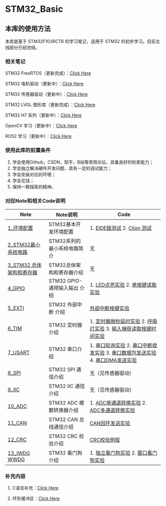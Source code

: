 # STM32_Basic
## 本库的使用方法

本库是基于 STM32F103RCT6 的学习笔记，适用于 STM32 的初步学习。目前主线部分已经完结。

### 相关笔记

STM32 FreeRTOS（更新完成）：[Click Here](https://github.com/SSC202/FreeRTOS)

STM32 电机驱动（更新中）：[Click Here](https://github.com/SSC202/STM32_Engine)

STM32 传感器驱动（更新中）：[Click Here](https://github.com/SSC202/STM32_Hardware)

STM32 LVGL 图形库（更新完成）：[Click Here](https://github.com/SSC202/STM32_LVGL)

STM32 H7 系列（更新中）：[Click Here](https://github.com/SSC202/STM32H7_Basic)

OpenCV 学习（更新中）：[Click Here](https://github.com/SSC202/OpenCV)

ROS2 学习（更新中）：[Click Here](https://github.com/SSC202/ROS2)

### 使用此库的前置条件

1. 学会使用Github，CSDN，知乎，B站等常用论坛，具备良好的检索能力；
2. 学会独立解决硬件开发问题，具有一定的调试能力；
3. 学会安装对应的环境；
4. 学会花钱；
5. 保持一颗探索的精神。

### 对应Note和相关Code说明

| Note                                                         | Note说明                     | Code                                                         |
| ------------------------------------------------------------ | ---------------------------- | ------------------------------------------------------------ |
| [1_环境配置](https://github.com/SSC202/STM32_Basic/tree/main/Note/1_环境配置) | STM32基本开发环境配置        | 1. [EIDE链测试](https://github.com/SSC202/STM32_Basic/tree/main/Code/Clion_Project/1_Test) 2. [Clion 测试](https://github.com/SSC202/STM32_Basic/tree/main/Code/Clion_Project/1_Test) |
| [2_STM32最小系统电路](https://github.com/SSC202/STM32_Basic/tree/main/Note/2_STM32%20最小系统电路) | STM32系列的最小系统电路简介  | 无                                                           |
| [3_STM32 总体架构和寄存器](https://github.com/SSC202/STM32_Basic/tree/main/Note/3_STM32%20总体架构和寄存器) | STM32总体架构和寄存器介绍    | 无                                                           |
| [4_GPIO](https://github.com/SSC202/STM32_Basic/tree/main/Note/4_GPIO) | STM32 GPIO-通用输入输出 介绍 | 1. [LED点亮实验](https://github.com/SSC202/STM32_Basic/tree/main/Code/1_GPIO/1_LED_Test) 2. [单按键读取实验](https://github.com/SSC202/STM32_Basic/tree/main/Code/1_GPIO/2_KEY_Test) |
| [5_EXTI](https://github.com/SSC202/STM32_Basic/tree/main/Note/5_EXTI) | STM32 外部中断 介绍          | [外部中断按键实验](https://github.com/SSC202/STM32_Basic/tree/main/Code/2_EXTI/1_Button_Light) |
| [6_TIM](https://github.com/SSC202/STM32_Basic/tree/main/Note/6_TIM) | STM32 定时器介绍             | 1. [定时器微秒延时实验](https://github.com/SSC202/STM32_Basic/tree/main/Code/3_TIM/1_TIM_Delay) 2. [呼吸灯实验](https://github.com/SSC202/STM32_Basic/tree/main/Code/3_TIM/2_PWM_LED) 3. [输入捕获读取按键时间实验](https://github.com/SSC202/STM32_Basic/tree/main/Code/3_TIM/3_Input_Caputure_Key) |
| [7_USART](https://github.com/SSC202/STM32_Basic/tree/main/Note/7_USART) | STM32 串口介绍               | 1. [串口轮询实验](https://github.com/SSC202/STM32_Basic/tree/main/Code/4_USART/1_USART_Polling_Transmit_Receive) 2. [串口中断收发实验](https://github.com/SSC202/STM32_Basic/tree/main/Code/4_USART/2_USART_IT_Transmit_Receive) 3. [串口数据包发送实验](https://github.com/SSC202/STM32_Basic/tree/main/Code/4_USART/3_HEX_Frame) 4. [串口DMA发送实验](https://github.com/SSC202/STM32_Basic/tree/main/Code/4_USART/4_USART_DMA_Transmit_Receive) |
| [8_SPI](https://github.com/SSC202/STM32_Basic/tree/main/Note/8_SPI) | STM32 SPI 通信介绍           | 无（见传感器驱动）                                           |
| [9_IIC](https://github.com/SSC202/STM32_Basic/tree/main/Note/9_IIC) | STM32 IIC 通信介绍           | 无（见传感器驱动）                                           |
| [10_ADC](https://github.com/SSC202/STM32_Basic/tree/main/Note/10_ADC) | STM32 ADC 模数转换器介绍     | 1. [ADC单通道转换实验](https://github.com/SSC202/STM32_Basic/tree/main/Code/5_ADC/1_ADC_Single_Channel) 2. [ADC多通道转换实验](https://github.com/SSC202/STM32_Basic/tree/main/Code/5_ADC/2_ADC_DMA) |
| [11_CAN](https://github.com/SSC202/STM32_Basic/tree/main/Note/11_CAN) | STM32 CAN 总线通信介绍       | [CAN回环发送实验](https://github.com/SSC202/STM32_Basic/tree/main/Code/6_CAN/1_CAN_Transmit_Receive) |
| [12_CRC](https://github.com/SSC202/STM32_Basic/tree/main/Note/12_CRC) | STM32 CRC 校验介绍           | [CRC校验例程](https://github.com/SSC202/STM32_Basic/tree/main/Code/7_CRC/CRC_Test) |
| [13_IWDG WWDG](https://github.com/SSC202/STM32_Basic/tree/main/Note/13_IWDG%20WWDG) | STM32 看门狗介绍             | 1. [独立看门狗实验](https://github.com/SSC202/STM32_Basic/tree/main/Code/8_IWDG%20WWDG/IWDG_Test) 2. [窗口看门狗实验](https://github.com/SSC202/STM32_Basic/tree/main/Code/8_IWDG%20WWDG/WWDG_Test) |

### 补充内容

1. C语言补充：[Click Here](https://github.com/SSC202/STM32_Basic/blob/main/Note/A1_C语言扩展/A1_C语言扩展.md)

2. 环形缓冲区：[Click Here](https://github.com/SSC202/STM32_Basic/blob/main/Note/A3_环形缓冲区/环形缓冲区.md)

   
